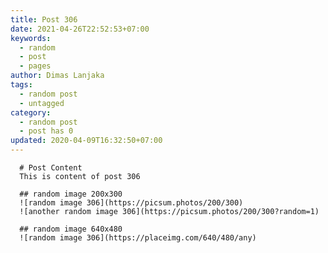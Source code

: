 ```yaml
---
title: Post 306
date: 2021-04-26T22:52:53+07:00
keywords:
  - random
  - post
  - pages
author: Dimas Lanjaka
tags:
  - random post
  - untagged
category:
  - random post
  - post has 0
updated: 2020-04-09T16:32:50+07:00
---
```


      # Post Content
      This is content of post 306

      ## random image 200x300
      ![random image 306](https://picsum.photos/200/300)
      ![another random image 306](https://picsum.photos/200/300?random=1)

      ## random image 640x480
      ![random image 306](https://placeimg.com/640/480/any)
      